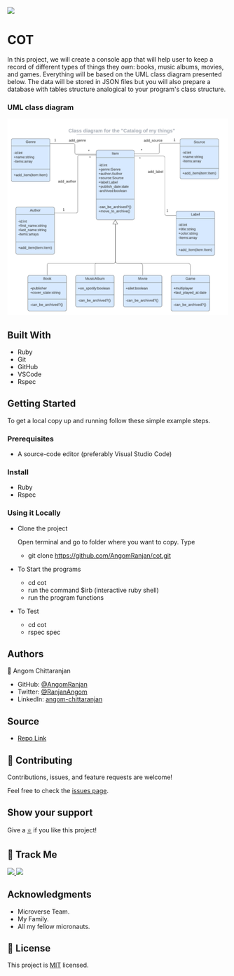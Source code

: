 [![](https://img.shields.io/badge/Micronaut-Angom%20Chittaranjan-blue)](https://github.com/AngomRanjan)

# COT

In this project, we will create a console app that will help user to keep a record of different types of things they own: books, music albums, movies, and games.
Everything will be based on the UML class diagram presented below. The data will be stored in JSON files but you will also prepare a database with tables structure analogical to your program's class structure.

### UML class diagram

<p align="center">
  <img src="./images/catalog_of_my_things.png" alt="C=UML class diagram for catalog of things" />
</p>

## Built With

- Ruby
- Git
- GitHub
- VSCode
- Rspec

## Getting Started

To get a local copy up and running follow these simple example steps.

### Prerequisites

- A source-code editor (preferably Visual Studio Code)

### Install

- Ruby
- Rspec

### Using it Locally

- Clone the project

  Open terminal and go to folder where you want to copy. Type

  - git clone https://github.com/AngomRanjan/cot.git


- To Start the programs

  - cd cot
  - run the command $irb (interactive ruby shell)
  - run the program functions

- To Test

  - cd cot
  - rspec spec

## Authors

👤 Angom Chittaranjan

- GitHub: [@AngomRanjan](https://github.com/AngomRanjan)
- Twitter: [@RanjanAngom](https://twitter.com/RanjanAngom)
- LinkedIn: [angom-chittaranjan](https://linkedin.com/in/angom-chittaranjan)

## Source

- [Repo Link](https://github.com/AngomRanjan/cot)

## 🤝 Contributing

Contributions, issues, and feature requests are welcome!

Feel free to check the [issues page](../../issues).

## Show your support

Give a [⭐️](../../stargazers) if you like this project!

## :footprints: Track Me

<a href="https://twitter.com/RanjanAngom?ref_src=twsrc%5Etfw" class="twitter-follow-button" data-show-count="false">
<img src="https://img.shields.io/badge/-@RanjanAngom-blue?style=flat&logo=twitter&logoColor=white">
</a>

<a class="github-button" href="https://github.com/AngomRanjan" aria-label="Follow @AngomRanjan on GitHub">
 <img src="https://img.shields.io/badge/-@AngomRanjan-green?style=flat&logo=github&logoColor=white">
</a>

## Acknowledgments
- Microverse Team.
- My Family.
- All my fellow micronauts.

## 📝 License

This project is [MIT](LICENSE) licensed.